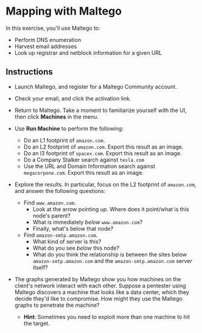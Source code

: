 # Mapping with Maltego
In this exercise, you'll use Maltego to: 
- Perform DNS enumeration
- Harvest email addresses
- Look up registrar and netblock information for a given URL

## Instructions
- Launch Maltego, and register for a Maltego Community account.

- Check your email, and click the activation link.

- Return to Maltego. Take a moment to familiarize yourself with the UI, then click **Machines** in the menu.

- Use **Run Machine** to perform the following:
  - Do an L1 footprint of `amazon.com`.
  - Do an L2 footprint of `amazon.com`.  Export this result as an image.
  - Do an l3 footprint of `spacex.com`. Export this result as an image.
  - Do a Company Stalker search against `tesla.com`
  - Use the URL and Domain Information search against `megacorpone.com`. Export this result as an image.

- Explore the results. In particular, focus on the L2 footprint of `amazon.com`, and answer the following questions:
  - Find `www.amazon.com`. 
    - Look at the arrow pointing _up_. Where does it point/what is this node's parent?
    - What is immediately _below_ `www.amazon.com`?
    - Finally, what's below that node?
  - Find `amazon-smtp.amazon.com`.
    - What kind of server is this?
    - What do you see _below_ this node?
    - What do you think the relationship is between the sites below `amazon-smtp.amazon.com` and the `amazon-smtp.amazon.com` server itself?

- The graphs generated by Maltego show you how machines on the client's network interact with each other. Suppose a pentester using Maltego discovers a machine that looks like a data center, which they decide they'd like to compromise. How might they use the Maltego graphs to penetrate the machine?
    - **Hint**: Sometimes you need to exploit more than one machine to hit the target.
